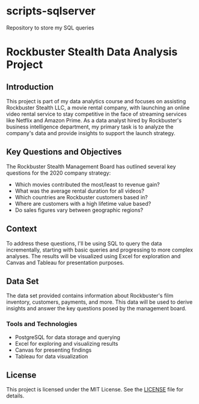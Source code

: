 # scripts-sqlserver
Repository to store my SQL queries 

# Rockbuster Stealth Data Analysis Project

## Introduction

This project is part of my data analytics course and focuses on assisting Rockbuster Stealth LLC, a movie rental company, with launching an online video rental service to stay competitive in the face of streaming services like Netflix and Amazon Prime. As a data analyst hired by Rockbuster's business intelligence department, my primary task is to analyze the company's data and provide insights to support the launch strategy.

## Key Questions and Objectives

The Rockbuster Stealth Management Board has outlined several key questions for the 2020 company strategy:

- Which movies contributed the most/least to revenue gain?
- What was the average rental duration for all videos?
- Which countries are Rockbuster customers based in?
- Where are customers with a high lifetime value based?
- Do sales figures vary between geographic regions?

## Context

To address these questions, I'll be using SQL to query the data incrementally, starting with basic queries and progressing to more complex analyses. The results will be visualized using Excel for exploration and Canvas and Tableau for presentation purposes.

## Data Set

The data set provided contains information about Rockbuster's film inventory, customers, payments, and more. This data will be used to derive insights and answer the key questions posed by the management board.

### Tools and Technologies

- PostgreSQL for data storage and querying
- Excel for exploring and visualizing results
- Canvas for presenting findings
- Tableau for data visualization



## License

This project is licensed under the MIT License. See the [LICENSE](LICENSE) file for details.

